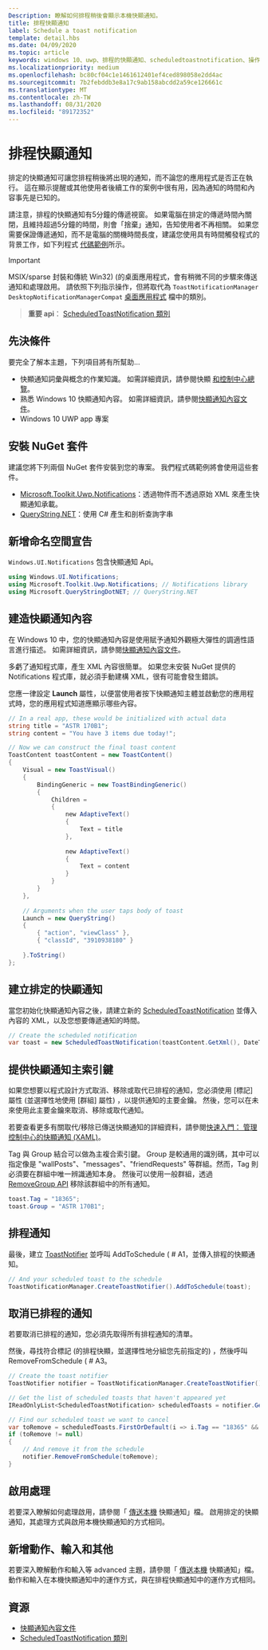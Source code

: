 ```yaml
---
Description: 瞭解如何排程稍後會顯示本機快顯通知。
title: 排程快顯通知
label: Schedule a toast notification
template: detail.hbs
ms.date: 04/09/2020
ms.topic: article
keywords: windows 10、uwp、排程的快顯通知、scheduledtoastnotification、操作說明、快速入門、使用者入門、程式碼範例、逐步解說
ms.localizationpriority: medium
ms.openlocfilehash: bc80cf04c1e1461612401ef4ced898058e2dd4ac
ms.sourcegitcommit: 7b2febddb3e8a17c9ab158abcdd2a59ce126661c
ms.translationtype: MT
ms.contentlocale: zh-TW
ms.lasthandoff: 08/31/2020
ms.locfileid: "89172352"
---
```

# <a name="schedule-a-toast-notification"></a>排程快顯通知

排定的快顯通知可讓您排程稍後將出現的通知，而不論您的應用程式是否正在執行。 這在顯示提醒或其他使用者後續工作的案例中很有用，因為通知的時間和內容事先是已知的。

請注意，排程的快顯通知有5分鐘的傳遞視窗。 如果電腦在排定的傳遞時間內關閉，且維持超過5分鐘的時間，則會「捨棄」通知，告知使用者不再相關。 如果您需要保證傳遞通知，而不是電腦的關機時間長度，建議您使用具有時間觸發程式的背景工作，如下列程式 [代碼範例](https://github.com/WindowsNotifications/quickstart-snoozable-toasts-even-if-computer-is-off)所示。

> [!IMPORTANT]
> MSIX/sparse 封裝和傳統 Win32)  (的桌面應用程式，會有稍微不同的步驟來傳送通知和處理啟用。 請依照下列指示操作，但將取代為 `ToastNotificationManager` `DesktopNotificationManagerCompat` [桌面應用程式](toast-desktop-apps.md) 檔中的類別。

> **重要 api**： [ScheduledToastNotification 類別](/uwp/api/Windows.UI.Notifications.ScheduledToastNotification)


## <a name="prerequisites"></a>先決條件

要完全了解本主題，下列項目將有所幫助...

* 快顯通知詞彙與概念的作業知識。 如需詳細資訊，請參閱快顯 [和控制中心總覽](/archive/blogs/tiles_and_toasts/toast-notification-and-action-center-overview-for-windows-10)。
* 熟悉 Windows 10 快顯通知內容。 如需詳細資訊，請參閱[快顯通知內容文件](adaptive-interactive-toasts.md)。
* Windows 10 UWP app 專案


## <a name="install-nuget-packages"></a>安裝 NuGet 套件

建議您將下列兩個 NuGet 套件安裝到您的專案。 我們程式碼範例將會使用這些套件。

* [Microsoft.Toolkit.Uwp.Notifications](https://www.nuget.org/packages/Microsoft.Toolkit.Uwp.Notifications/)：透過物件而不透過原始 XML 來產生快顯通知承載。
* [QueryString.NET](https://www.nuget.org/packages/QueryString.NET/)：使用 C# 產生和剖析查詢字串


## <a name="add-namespace-declarations"></a>新增命名空間宣告

`Windows.UI.Notifications` 包含快顯通知 Api。

```csharp
using Windows.UI.Notifications;
using Microsoft.Toolkit.Uwp.Notifications; // Notifications library
using Microsoft.QueryStringDotNET; // QueryString.NET
```


## <a name="construct-the-toast-content"></a>建造快顯通知內容

在 Windows 10 中，您的快顯通知內容是使用賦予通知外觀極大彈性的調適性語言進行描述。 如需詳細資訊，請參閱[快顯通知內容文件](adaptive-interactive-toasts.md)。

多虧了通知程式庫，產生 XML 內容很簡單。 如果您未安裝 NuGet 提供的 Notifications 程式庫，就必須手動建構 XML，很有可能會發生錯誤。

您應一律設定 **Launch** 屬性，以便當使用者按下快顯通知主體並啟動您的應用程式時，您的應用程式知道應顯示哪些內容。

```csharp
// In a real app, these would be initialized with actual data
string title = "ASTR 170B1";
string content = "You have 3 items due today!";

// Now we can construct the final toast content
ToastContent toastContent = new ToastContent()
{
    Visual = new ToastVisual()
    {
        BindingGeneric = new ToastBindingGeneric()
        {
            Children =
            {
                new AdaptiveText()
                {
                    Text = title
                },
     
                new AdaptiveText()
                {
                    Text = content
                }
            }
        }
    },
 
    // Arguments when the user taps body of toast
    Launch = new QueryString()
    {
        { "action", "viewClass" },
        { "classId", "3910938180" }
 
    }.ToString()
};
```

## <a name="create-the-scheduled-toast"></a>建立排定的快顯通知

當您初始化快顯通知內容之後，請建立新的 [ScheduledToastNotification](/uwp/api/Windows.UI.Notifications.ScheduledToastNotification) 並傳入內容的 XML，以及您想要傳遞通知的時間。

```csharp
// Create the scheduled notification
var toast = new ScheduledToastNotification(toastContent.GetXml(), DateTime.Now.AddSeconds(5));
```


## <a name="provide-a-primary-key-for-your-toast"></a>提供快顯通知主索引鍵

如果您想要以程式設計方式取消、移除或取代已排程的通知，您必須使用 [標記] 屬性 (並選擇性地使用 [群組] 屬性) ，以提供通知的主要金鑰。 然後，您可以在未來使用此主要金鑰來取消、移除或取代通知。

若要查看更多有關取代/移除已傳送快顯通知的詳細資料，請參閱[快速入門： 管理控制中心的快顯通知 (XAML)](/previous-versions/windows/apps/dn631260(v=win.10))。

Tag 與 Group 結合可以做為主複合索引鍵。 Group 是較通用的識別碼，其中可以指定像是 "wallPosts"、"messages"、"friendRequests" 等群組。然而，Tag 則必須要在群組中唯一辨識通知本身。 然後可以使用一般群組，透過 [RemoveGroup API](/uwp/api/Windows.UI.Notifications.ToastNotificationHistory#Windows_UI_Notifications_ToastNotificationHistory_RemoveGroup_System_String_) 移除該群組中的所有通知。

```csharp
toast.Tag = "18365";
toast.Group = "ASTR 170B1";
```


## <a name="schedule-the-notification"></a>排程通知

最後，建立 [ToastNotifier](/uwp/api/windows.ui.notifications.toastnotifier) 並呼叫 AddToSchedule ( # A1，並傳入排程的快顯通知。

```csharp
// And your scheduled toast to the schedule
ToastNotificationManager.CreateToastNotifier().AddToSchedule(toast);
```


## <a name="cancel-scheduled-notifications"></a>取消已排程的通知

若要取消已排程的通知，您必須先取得所有排程通知的清單。

然後，尋找符合標記 (的排程快顯，並選擇性地分組您先前指定的) ，然後呼叫 RemoveFromSchedule ( # A3。

```csharp
// Create the toast notifier
ToastNotifier notifier = ToastNotificationManager.CreateToastNotifier();

// Get the list of scheduled toasts that haven't appeared yet
IReadOnlyList<ScheduledToastNotification> scheduledToasts = notifier.GetScheduledToastNotifications();

// Find our scheduled toast we want to cancel
var toRemove = scheduledToasts.FirstOrDefault(i => i.Tag == "18365" && i.Group == "ASTR 170B1");
if (toRemove != null)
{
    // And remove it from the schedule
    notifier.RemoveFromSchedule(toRemove);
}
```


## <a name="activation-handling"></a>啟用處理

若要深入瞭解如何處理啟用，請參閱「 [傳送本機](send-local-toast.md) 快顯通知」檔。 啟用排定的快顯通知，其處理方式與啟用本機快顯通知的方式相同。


## <a name="adding-actions-inputs-and-more"></a>新增動作、輸入和其他

若要深入瞭解動作和輸入等 advanced 主題，請參閱「 [傳送本機](send-local-toast.md) 快顯通知」檔。 動作和輸入在本機快顯通知中的運作方式，與在排程快顯通知中的運作方式相同。


## <a name="resources"></a>資源

* [快顯通知內容文件](adaptive-interactive-toasts.md)
* [ScheduledToastNotification 類別](/uwp/api/Windows.UI.Notifications.ScheduledToastNotification)